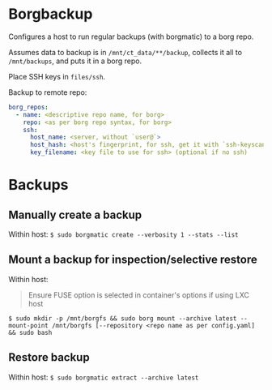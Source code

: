 # Borgbackup

Configures a host to run regular backups (with borgmatic) to a borg repo.

Assumes data to backup is in `/mnt/ct_data/**/backup`, collects it all to `/mnt/backups`,
and puts it in a borg repo.

Place SSH keys in `files/ssh`.

Backup to remote repo:
```yaml
borg_repos:
  - name: <descriptive repo name, for borg>
    repo: <as per borg repo syntax, for borg>
    ssh:
      host_name: <server, without `user@`>
      host_hash: <host's fingerprint, for ssh, get it with `ssh-keyscan -H <hostname>`> (optional if no ssh)
      key_filename: <key file to use for ssh> (optional if no ssh)
```

# Backups

## Manually create a backup

Within host:
`$ sudo borgmatic create --verbosity 1 --stats --list`

## Mount a backup for inspection/selective restore

Within host:
> Ensure FUSE option is selected in container's options if using LXC host

`$ sudo mkdir -p /mnt/borgfs && sudo borg mount --archive latest --mount-point /mnt/borgfs [--repository <repo name as per config.yaml] && sudo bash`

## Restore backup

Within host:
`$ sudo borgmatic extract --archive latest`
